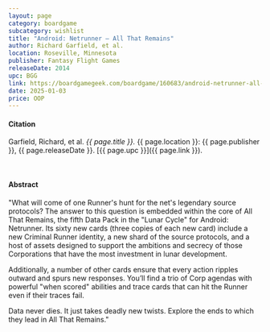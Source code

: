 ```yaml
---
layout: page
category: boardgame
subcategory: wishlist
title: "Android: Netrunner – All That Remains"
author: Richard Garfield, et al.
location: Roseville, Minnesota
publisher: Fantasy Flight Games
releaseDate: 2014
upc: BGG
link: https://boardgamegeek.com/boardgame/160683/android-netrunner-all-that-remains
date: 2025-01-03
price: OOP
---
```


#### Citation

Garfield, Richard, et al. *{{ page.title }}.* {{ page.location }}: {{ page.publisher }}, {{ page.releaseDate }}. [{{ page.upc }}]({{ page.link }}).

<br>


#### Abstract

"What will come of one Runner's hunt for the net's legendary source protocols? The answer to this question is embedded within the core of All That Remains, the fifth Data Pack in the "Lunar Cycle" for Android: Netrunner. Its sixty new cards (three copies of each new card) include a new Criminal Runner identity, a new shard of the source protocols, and a host of assets designed to support the ambitions and secrecy of those Corporations that have the most investment in lunar development.

Additionally, a number of other cards ensure that every action ripples outward and spurs new responses. You’ll find a trio of Corp agendas with powerful "when scored" abilities and trace cards that can hit the Runner even if their traces fail.

Data never dies. It just takes deadly new twists. Explore the ends to which they lead in All That Remains."
